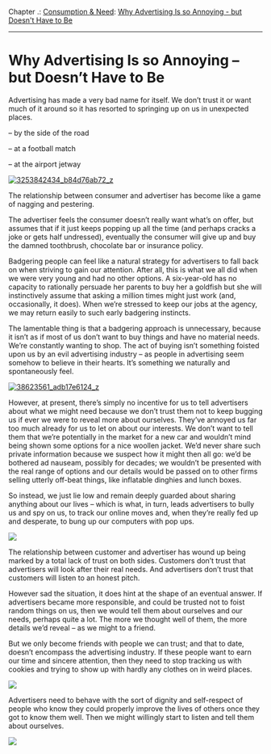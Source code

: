 Chapter .: [Consumption & Need](https://www.theschooloflife.com/thebookoflife/category/work/consumption-and-need/): [Why Advertising Is so Annoying - but Doesn't Have to Be](https://www.theschooloflife.com/thebookoflife/why-advertising-is-so-annoying-but-doesnt-have-to-be/)

* * *

# Why Advertising Is so Annoying – but Doesn’t Have to Be

Advertising has made a very bad name for itself. We don’t trust it or want much of it around so it has resorted to springing up on us in unexpected places.

– by the side of the road&nbsp;

– at a football match&nbsp;

– at the airport jetway&nbsp;

[![3253842434_b84d76ab72_z](https://www.theschooloflife.com/thebookoflife/wp-content/uploads/2015/07/3253842434_b84d76ab72_z.jpg)](http://www.thebookoflife.org/wp-content/uploads/2015/07/3253842434_b84d76ab72_z.jpg)

The relationship between consumer and advertiser has become like a game of nagging and pestering.

The advertiser feels the consumer doesn’t really want what’s on offer, but assumes that if it just keeps popping up all the time (and perhaps cracks a joke or gets half undressed), eventually the consumer will give up and buy the damned toothbrush, chocolate bar or insurance policy.

Badgering people can feel like a natural strategy for advertisers to fall back on when striving to gain our attention. After all, this is what we all did when we were very young and had no other options. A six-year-old has no capacity to rationally persuade her parents to buy her a goldfish but she will instinctively assume that asking a million times might just work (and, occasionally, it does). When we’re stressed to keep our jobs at the agency, we may return easily to such early badgering instincts.

The lamentable thing is that a badgering approach is unnecessary, because it isn’t as if most of us don’t want to buy things and have no material needs. We’re constantly wanting to shop. The act of buying isn’t something foisted upon us by an evil advertising industry – as people in advertising seem somehow to believe in their hearts. It’s something we naturally and spontaneously feel.

[![38623561_adb17e6124_z](https://www.theschooloflife.com/thebookoflife/wp-content/uploads/2015/07/38623561_adb17e6124_z.jpg)](http://www.thebookoflife.org/wp-content/uploads/2015/07/38623561_adb17e6124_z.jpg)

However, at present, there’s simply no incentive for us to tell advertisers about what we might need because we don’t trust them not to keep bugging us if ever we were to reveal more about ourselves. They’ve annoyed us far too much already for us to let on about our interests. We don’t want to tell them that we’re potentially in the market for a new car and wouldn’t mind being shown some options for a nice woollen jacket. We’d never share such private information because we suspect how it might then all go: we’d be bothered ad nauseam, possibly for decades; we wouldn’t be presented with the real range of options and our details would be passed on to other firms selling utterly off-beat things, like inflatable dinghies and lunch boxes.

So instead, we just lie low and remain deeply guarded about sharing anything about our lives – which is what, in turn, leads advertisers to bully us and spy on us, to track our online moves and, when they’re really fed up and desperate, to bung up our computers with pop ups.

![](http://o.aolcdn.com/hss/storage/midas/fa9b534892464058aea0242965e04401/200586432/pop-ups.jpg)

The relationship between customer and advertiser has wound up being marked by a total lack of trust on both sides. Customers don’t trust that advertisers will look after their real needs. And advertisers don’t trust that customers will listen to an honest pitch.

However sad the situation, it&nbsp;does hint at the shape of an eventual answer. If advertisers became more responsible, and could be trusted not to foist random things on us, then we would tell them about ourselves and our needs, perhaps quite a lot. The more we thought well of them, the more details we’d reveal – as we might to a friend.

But we only become friends with people we can trust; and that to date, doesn’t&nbsp;encompass the advertising industry. If these people want to earn our time and sincere attention, then they need to stop tracking us with cookies and trying to show up with hardly any clothes on in weird places.

![](http://2.bp.blogspot.com/-vCAlGgAbq3s/U5Mjoo3TS5I/AAAAAAAAAP4/1rlBgVrljJI/s1600/f67c99de2af5af20e4db8d5b0c46d7c7.jpg)

Advertisers need to behave with the sort of dignity and self-respect of people who know they could properly improve the lives of others once they got to know them well. Then we might willingly start to listen and tell them about ourselves.

[![](https://img.youtube.com/vi/X5JdX_iQ2Hk/0.jpg)](https://www.youtube.com/embed/X5JdX_iQ2Hk '')
